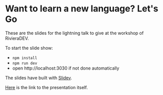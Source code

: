 # Want to learn a new language? Let's Go

These are the slides for the lightning talk to give at the workshop of RivieraDEV.

To start the slide show:

- `npm install`
- `npm run dev`
- open http://localhost:3030 if not done automatically

The slides have built with [Slidev](https://github.com/slidevjs/slidev).

[Here](https://mcaci.github.io/rdev24-go-slides/) is the link to the presentation itself.

